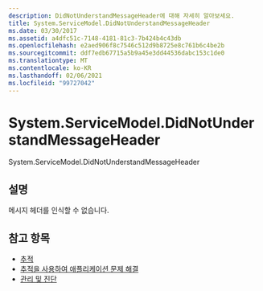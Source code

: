 ```yaml
---
description: DidNotUnderstandMessageHeader에 대해 자세히 알아보세요.
title: System.ServiceModel.DidNotUnderstandMessageHeader
ms.date: 03/30/2017
ms.assetid: a4dfc51c-7148-4181-81c3-7b424b4c43db
ms.openlocfilehash: e2aed906f8c7546c512d9b8725e8c761b6c4be2b
ms.sourcegitcommit: ddf7edb67715a5b9a45e3dd44536dabc153c1de0
ms.translationtype: MT
ms.contentlocale: ko-KR
ms.lasthandoff: 02/06/2021
ms.locfileid: "99727042"
---
```

# <a name="systemservicemodeldidnotunderstandmessageheader"></a>System.ServiceModel.DidNotUnderstandMessageHeader

System.ServiceModel.DidNotUnderstandMessageHeader  
  
## <a name="description"></a>설명  

 메시지 헤더를 인식할 수 없습니다.  
  
## <a name="see-also"></a>참고 항목

- [추적](index.md)
- [추적을 사용하여 애플리케이션 문제 해결](using-tracing-to-troubleshoot-your-application.md)
- [관리 및 진단](../index.md)
